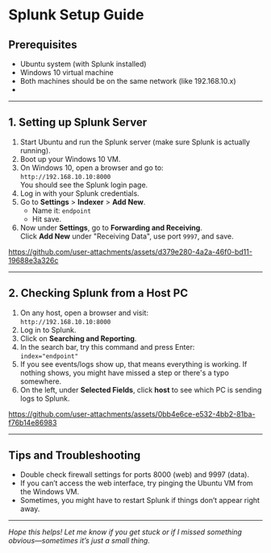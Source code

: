 # Splunk Setup Guide

## Prerequisites

- Ubuntu system (with Splunk installed)
- Windows 10 virtual machine
- Both machines should be on the same network (like 192.168.10.x)
- 

---

## 1. Setting up Splunk Server

1. Start Ubuntu and run the Splunk server (make sure Splunk is actually running).
2. Boot up your Windows 10 VM.
3. On Windows 10, open a browser and go to:  
   `http://192.168.10.10:8000`  
   You should see the Splunk login page.
4. Log in with your Splunk credentials.
5. Go to **Settings** > **Indexer** > **Add New**.
   - Name it: `endpoint`
   - Hit save.
6. Now under **Settings**, go to **Forwarding and Receiving**.  
   Click **Add New** under "Receiving Data", use port `9997`, and save.


https://github.com/user-attachments/assets/d379e280-4a2a-46f0-bd11-19688e3a326c


---


## 2. Checking Splunk from a Host PC

1. On any host, open a browser and visit:  
   `http://192.168.10.10:8000`
2. Log in to Splunk.
3. Click on **Searching and Reporting**.
4. In the search bar, try this command and press Enter:  
   `index="endpoint"`
5. If you see events/logs show up, that means everything is working. If nothing shows, you might have missed a step or there's a typo somewhere.
6. On the left, under **Selected Fields**, click **host** to see which PC is sending logs to Splunk.


https://github.com/user-attachments/assets/0bb4e6ce-e532-4bb2-81ba-f76b14e86983


---


## Tips and Troubleshooting

- Double check firewall settings for ports 8000 (web) and 9997 (data).
- If you can’t access the web interface, try pinging the Ubuntu VM from the Windows VM.
- Sometimes, you might have to restart Splunk if things don’t appear right away.


---


*Hope this helps! Let me know if you get stuck or if I missed something obvious—sometimes it’s just a small thing.*
